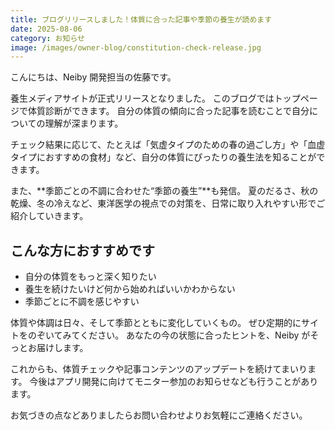 ```yaml
---
title: ブログリリースしました！体質に合った記事や季節の養生が読めます
date: 2025-08-06
category: お知らせ
image: /images/owner-blog/constitution-check-release.jpg
---
```


こんにちは、Neiby 開発担当の佐藤です。

養生メディアサイトが正式リリースとなりました。
このブログではトップページで体質診断ができます。
自分の体質の傾向に合った記事を読むことで自分についての理解が深まります。

チェック結果に応じて、たとえば「気虚タイプのための春の過ごし方」や「血虚タイプにおすすめの食材」など、自分の体質にぴったりの養生法を知ることができます。

また、**季節ごとの不調に合わせた“季節の養生”**も発信。
夏のだるさ、秋の乾燥、冬の冷えなど、東洋医学の視点での対策を、日常に取り入れやすい形でご紹介していきます。

## こんな方におすすめです

- 自分の体質をもっと深く知りたい
- 養生を続けたいけど何から始めればいいかわからない
- 季節ごとに不調を感じやすい

体質や体調は日々、そして季節とともに変化していくもの。
ぜひ定期的にサイトをのぞいてみてください。
あなたの今の状態に合ったヒントを、Neiby がそっとお届けします。

これからも、体質チェックや記事コンテンツのアップデートを続けてまいります。
今後はアプリ開発に向けてモニター参加のお知らせなども行うことがあります。

お気づきの点などありましたらお問い合わせよりお気軽にご連絡ください。
